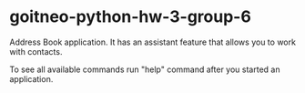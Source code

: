 # goitneo-python-hw-3-group-6

Address Book application. It has an assistant feature that allows you
to work with contacts.

To see all available commands run "help" command after you started an application.
